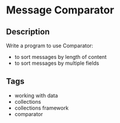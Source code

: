 # Message Comparator

## Description
Write a program to use Comparator:
- to sort messages by length of content
- to sort messages by multiple fields

## Tags
- working with data
- collections
- collections framework
- comparator